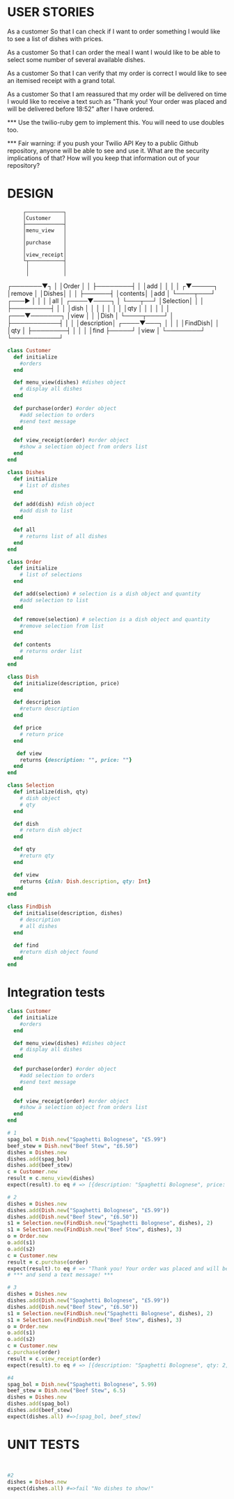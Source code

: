 # USER STORIES 
As a customer
So that I can check if I want to order something
I would like to see a list of dishes with prices.

As a customer
So that I can order the meal I want
I would like to be able to select some number of several available dishes.

As a customer
So that I can verify that my order is correct
I would like to see an itemised receipt with a grand total.

As a customer
So that I am reassured that my order will be delivered on time
I would like to receive a text such as "Thank you! Your order was placed and will be delivered before 18:52" after I have ordered.

*** Use the twilio-ruby gem to implement this. You will need to use doubles too.

*** Fair warning: if you push your Twilio API Key to a public Github repository, anyone will be able to see and use it. What are the security implications of that? How will you keep that information out of your repository?

# DESIGN

         ┌────────────┐
         │Customer    │
         ├────────────┤
         │menu_view   │
         │            │
         │purchase    │
         │            │
         │view_receipt│
         └┬───────────┤
          │           │
          │           │
  ┌───────▼┐          │
  │Order   │          │
  ├────────┤          │
  │add     │          │
  │        │         ┌▼─────┐
  │remove  │         │Dishes│
  │        │         ├──────┤
  │contents│         │add   │
  └────┬───┘     ┌───►      │
       │         │   │all   │
  ┌────▼────┐    │   └───┬──┘
  │Selection│    │       │
  ├─────────┤    │       │
  │dish     │    │       │
  │         │    │       │
  │qty      │    │       │
  │         │    │   ┌───▼───────┐
  │view     │    │   │Dish       │
  └────┬────┘    │   ├───────────┤
       │         │   │description│
  ┌────▼───┐     │   │           │
  │FindDish│     │   │qty        │
  ├────────┤     │   │           │
  │find    ├─────┘   │view       │
  └────────┘         └───────────┘

```ruby
class Customer
  def initialize
    #orders
  end

  def menu_view(dishes) #dishes object
    # display all dishes
  end
    
  def purchase(order) #order object
    #add selection to orders
    #send text message
  end

  def view_receipt(order) #order object
    #show a selection object from orders list
  end
end

class Dishes
  def initialize
    # list of dishes
  end

  def add(dish) #dish object
    #add dish to list
  end

  def all
    # returns list of all dishes
  end
end

class Order
  def initialize
    # list of selections
  end

  def add(selection) # selection is a dish object and quantity
    #add selection to list
  end

  def remove(selection) # selection is a dish object and quantity
    #remove selection from list
  end

  def contents
    # returns order list
  end
end

class Dish
  def initialize(description, price)
  end

  def description
    #return description
  end

  def price
    # return price
  end

   def view
    returns {description: "", price: ""}
  end
end

class Selection
  def intialize(dish, qty)
    # dish object
    # qty
  end 

  def dish
    # return dish object
  end

  def qty
    #return qty
  end

  def view
    returns {dish: Dish.description, qty: Int}
  end
end

class FindDish
  def initialise(description, dishes)
    # description
    # all dishes
  end

  def find
    #return dish object found
  end
end
```

# Integration tests
```ruby
class Customer
  def initialize
    #orders
  end

  def menu_view(dishes) #dishes object
    # display all dishes
  end
    
  def purchase(order) #order object
    #add selection to orders
    #send text message
  end

  def view_receipt(order) #order object
    #show a selection object from orders list
  end
end

# 1
spag_bol = Dish.new("Spaghetti Bolognese", "£5.99")
beef_stew = Dish.new("Beef Stew", "£6.50")
dishes = Dishes.new
dishes.add(spag_bol)
dishes.add(beef_stew)
c = Customer.new
result = c.menu_view(dishes)
expect(result).to eq # => [{description: "Spaghetti Bolognese", price: "£5.99"},{description: "Beef Stew", price: "£6.50"}]

# 2
dishes = Dishes.new
dishes.add(Dish.new("Spaghetti Bolognese", "£5.99"))
dishes.add(Dish.new("Beef Stew", "£6.50"))
s1 = Selection.new(FindDish.new("Spaghetti Bolognese", dishes), 2)
s1 = Selection.new(FindDish.new("Beef Stew", dishes), 3)
o = Order.new
o.add(s1)
o.add(s2)
c = Customer.new
result = c.purchase(order)
expect(result).to eq # => "Thank you! Your order was placed and will be delivered before 18:52"
# *** and send a text message! ***

# 3
dishes = Dishes.new
dishes.add(Dish.new("Spaghetti Bolognese", "£5.99"))
dishes.add(Dish.new("Beef Stew", "£6.50"))
s1 = Selection.new(FindDish.new("Spaghetti Bolognese", dishes), 2)
s1 = Selection.new(FindDish.new("Beef Stew", dishes), 3)
o = Order.new
o.add(s1)
o.add(s2)
c = Customer.new
c.purchase(order)
result = c.view_receipt(order)
expect(result).to eq # => [{description: "Spaghetti Bolognese", qty: 2, line_total: "£11.98"},{description: "Beef Stew", qty: 3, line_total: "£13.00"},{order_total: "£24.98"}]

#4
spag_bol = Dish.new("Spaghetti Bolognese", 5.99)
beef_stew = Dish.new("Beef Stew", 6.5)
dishes = Dishes.new
dishes.add(spag_bol)
dishes.add(beef_stew)
expect(dishes.all) #=>[spag_bol, beef_stew]
```

# UNIT TESTS

```ruby


#2
dishes = Dishes.new
expect(dishes.all) #=>fail "No dishes to show!"
```